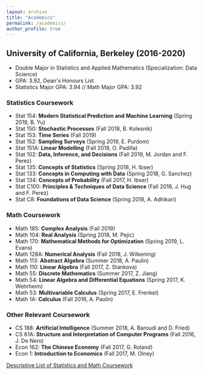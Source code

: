 ```yaml
---
layout: archive
title: "Academics"
permalink: /academics/
author_profile: true
---
```


## University of California, Berkeley (2016-2020)
- Double Major in Statistics and Applied Mathematics (Specialization: Data Science)
- GPA: 3.92, Dean's Honours List
- Statistics Major GPA: 3.94 // Math Major GPA: 3.92

### Statistics Coursework

- Stat 154: **Modern Statistical Prediction and Machine Learning** (Spring 2019, B. Yu)
- Stat 150: **Stochastic Processes** (Fall 2018, B. Kolesnik)
- Stat 153: **Time Series** (Fall 2019)
- Stat 152: **Sampling Surveys** (Spring 2019, E. Purdom)
- Stat 151A: **Linear Modelling** (Fall 2018, O. Padilla)
- Stat 102: **Data, Inference, and Decisions** (Fall 2019, M. Jordan and F. Perez)
- Stat 135: **Concepts of Statistics** (Spring 2018, H. Ibser)
- Stat 133: **Concepts in Computing with Data** (Spring 2018, G. Sanchez)
- Stat 134: **Concepts of Probability** (Fall 2017, H. Ibser)
- Stat C100: **Principles & Techniques of Data Science** (Fall 2018, J. Hug and F. Perez)
- Stat C8: **Foundations of Data Science** (Spring 2018, A. Adhikari)

### Math Coursework

- Math 185: **Complex Analysis** (Fall 2019)
- Math 104: **Real Analysis** (Spring 2018, M. Pejic)
- Math 170: **Mathematical Methods for Optimization** (Spring 2019, L. Evans)
- Math 128A: **Numerical Analysis** (Fall 2018, J. Wilkening)
- Math 113: **Abstract Algebra** (Summer 2018, A. Paulin)
- Math 110: **Linear Algebra** (Fall 2017, Z. Stankova)
- Math 55: **Discrete Mathematics** (Summer 2017, Z. Jiang)
- Math 54: **Linear Algebra and Differential Equations** (Spring 2017, K. Wehrheim)
- Math 53: **Multivariable Calculus** (Spring 2017, E. Frenkel)
- Math 1A: **Calculus** (Fall 2016, A. Paulin)

### Other Relevant Coursework

- CS 188: **Artificial Intelligence** (Summer 2018,  A. Baroudi and D. Fried)
- CS 61A: **Structure and Interpretation of Computer Programs** (Fall 2016, J. De Nero)
- Econ 162: **The Chinese Economy** (Fall 2017, G. Roland)
- Econ 1: **Introduction to Economics** (Fall 2017, M. Olney)

[Descriptive List of Statistics and Math Coursework](https:/hLuo27.github.io/files/Descriptive_List_of_Statistics_and_Math_Coursework.pdf)